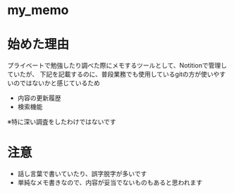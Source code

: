 # my_memo

# 始めた理由

プライベートで勉強したり調べた際にメモするツールとして、Notitionで管理していたが、
下記を記載するのに、普段業務でも使用しているgitの方が使いやすいのではないかと感じているため

- 内容の更新履歴
- 検索機能

※特に深い調査をしたわけではないです

# 注意

- 話し言葉で書いていたり、誤字脱字が多いです
- 単純なメモ書きなので、内容が妥当でないものもあると思われます

